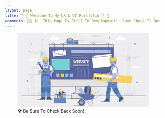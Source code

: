 ```yaml
---
layout: page
title: ✋ 🛑 Welcome To My UX & UI Portfolio ✋ 🛑
comments: 🔨🚧 🏗  This Page Is Still In Development!! Come Check It Out Soon 🔨 🚧 🏗  
---
```



<figure>
	<img src="/assets/img/temp_construction.jpg">
	<figcaption>🛠 Be Sure To Check Back Soon! .</figcaption>
</figure>
